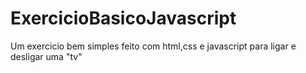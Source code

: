# ExercicioBasicoJavascript
Um exercicio bem simples feito com html,css e javascript para ligar e desligar uma "tv"
